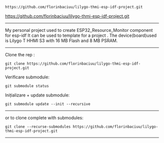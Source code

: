 ```
https://github.com/florinbaciuu/lilygo-thmi-esp-idf-project.git
```
https://github.com/florinbaciuu/lilygo-thmi-esp-idf-project.git

---
 
My personal project used to create ESP32_Resource_Monitor component for esp-idf
It can be used to template for a project .
The device(board)used is Lilygo T HHMI S3 with 16 MB Flash and 8 MB PSRAM.

---

Clone the rep :
```
git clone https://github.com/florinbaciuu/lilygo-thmi-esp-idf-project.git
```

Verificare submodule:
```
git submodule status
```

Inițializare + update submodule:
```
git submodule update --init --recursive
```

---

or to clone complete with submodules:
```
git clone --recurse-submodules https://github.com/florinbaciuu/lilygo-thmi-esp-idf-project.git
```

---

